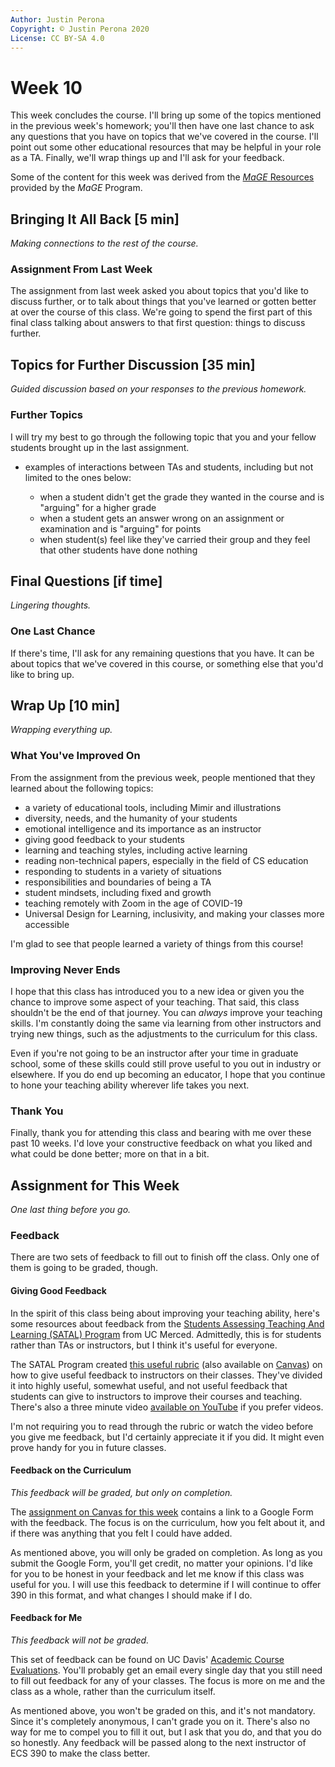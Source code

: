 ```yaml
---
Author: Justin Perona
Copyright: © Justin Perona 2020
License: CC BY-SA 4.0
---
```


# Week 10

This week concludes the course.
I'll bring up some of the topics mentioned in the previous week's homework; you'll then have one last chance to ask any questions that you have on topics that we've covered in the course.
I'll point out some other educational resources that may be helpful in your role as a TA.
Finally, we'll wrap things up and I'll ask for your feedback.

Some of the content for this week was derived from the [*MaGE* Resources](https://sites.google.com/mtholyoke.edu/mage-training-curriculum/home) provided by the *MaGE* Program.

## Bringing It All Back [5 min]

*Making connections to the rest of the course.*

### Assignment From Last Week

The assignment from last week asked you about topics that you'd like to discuss further, or to talk about things that you've learned or gotten better at over the course of this class.
We're going to spend the first part of this final class talking about answers to that first question: things to discuss further.

## Topics for Further Discussion [35 min]

*Guided discussion based on your responses to the previous homework.*

### Further Topics

I will try my best to go through the following topic that you and your fellow students brought up in the last assignment.

* examples of interactions between TAs and students, including but not limited to the ones below:

    * when a student didn't get the grade they wanted in the course and is "arguing" for a higher grade
    * when a student gets an answer wrong on an assignment or examination and is "arguing" for points
    * when student(s) feel like they've carried their group and they feel that other students have done nothing

## Final Questions [if time]

*Lingering thoughts.*

### One Last Chance

If there's time, I'll ask for any remaining questions that you have.
It can be about topics that we've covered in this course, or something else that you'd like to bring up.

## Wrap Up [10 min]

*Wrapping everything up.*

### What You've Improved On

From the assignment from the previous week, people mentioned that they learned about the following topics:

* a variety of educational tools, including Mimir and illustrations
* diversity, needs, and the humanity of your students
* emotional intelligence and its importance as an instructor
* giving good feedback to your students
* learning and teaching styles, including active learning
* reading non-technical papers, especially in the field of CS education
* responding to students in a variety of situations
* responsibilities and boundaries of being a TA
* student mindsets, including fixed and growth
* teaching remotely with Zoom in the age of COVID-19
* Universal Design for Learning, inclusivity, and making your classes more accessible

I'm glad to see that people learned a variety of things from this course!

### Improving Never Ends

I hope that this class has introduced you to a new idea or given you the chance to improve some aspect of your teaching.
That said, this class shouldn't be the end of that journey.
You can *always* improve your teaching skills.
I'm constantly doing the same via learning from other instructors and trying new things, such as the adjustments to the curriculum for this class.

Even if you're not going to be an instructor after your time in graduate school, some of these skills could still prove useful to you out in industry or elsewhere.
If you do end up becoming an educator, I hope that you continue to hone your teaching ability wherever life takes you next.

### Thank You

Finally, thank you for attending this class and bearing with me over these past 10 weeks.
I'd love your constructive feedback on what you liked and what could be done better; more on that in a bit.

## Assignment for This Week

*One last thing before you go.*

### Feedback

There are two sets of feedback to fill out to finish off the class.
Only one of them is going to be graded, though.

#### Giving Good Feedback

In the spirit of this class being about improving your teaching ability, here's some resources about feedback from the [Students Assessing Teaching And Learning (SATAL) Program](https://cetl.ucmerced.edu/satal) from UC Merced.
Admittedly, this is for students rather than TAs or instructors, but I think it's useful for everyone.

The SATAL Program created [this useful rubric](https://d1b10bmlvqabco.cloudfront.net/attach/jqitg8o5zp125/j7z56pnupw9461/jt0c3yml2fz2/shs_rubric.pdf) (also available on [Canvas](https://canvas.ucdavis.edu/courses/461800/files/8235241/download)) on how to give useful feedback to instructors on their classes.
They've divided it into highly useful, somewhat useful, and not useful feedback that students can give to instructors to improve their courses and teaching.
There's also a three minute video [available on YouTube](https://www.youtube.com/watch?v=8-aaKMva4lc) if you prefer videos.

I'm not requiring you to read through the rubric or watch the video before you give me feedback, but I'd certainly appreciate it if you did.
It might even prove handy for you in future classes.

#### Feedback on the Curriculum

*This feedback will be graded, but only on completion.*

The [assignment on Canvas for this week](https://canvas.ucdavis.edu/courses/461800/assignments/446265) contains a link to a Google Form with the feedback.
The focus is on the curriculum, how you felt about it, and if there was anything that you felt I could have added.

As mentioned above, you will only be graded on completion.
As long as you submit the Google Form, you'll get credit, no matter your opinions.
I'd like for you to be honest in your feedback and let me know if this class was useful for you.
I will use this feedback to determine if I will continue to offer 390 in this format, and what changes I should make if I do.

#### Feedback for Me

*This feedback will not be graded.*

This set of feedback can be found on UC Davis' [Academic Course Evaluations](https://eval.ucdavis.edu/).
You'll probably get an email every single day that you still need to fill out feedback for any of your classes.
The focus is more on me and the class as a whole, rather than the curriculum itself.

As mentioned above, you won't be graded on this, and it's not mandatory.
Since it's completely anonymous, I can't grade you on it.
There's also no way for me to compel you to fill it out, but I ask that you do, and that you do so honestly.
Any feedback will be passed along to the next instructor of ECS 390 to make the class better.
